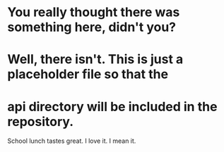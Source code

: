 # You really thought there was something here, didn't you?

# Well, there isn't.  This is just a placeholder file so that the
# api directory will be included in the repository.


School lunch tastes great. I love it.
I mean it.